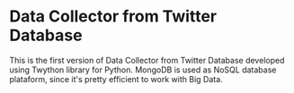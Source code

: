 # Data Collector from Twitter Database
This is the first version of Data Collector from Twitter Database developed using Twython library for Python. MongoDB is used as NoSQL database plataform, since it's pretty efficient to work with Big Data.

